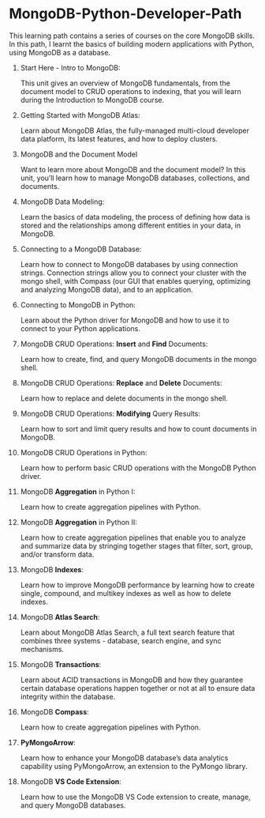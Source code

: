 # MongoDB-Python-Developer-Path

This learning path contains a series of courses on the core MongoDB skills. In this path, I learnt the basics of building modern applications with Python, using MongoDB as a database.

1. Start Here - Intro to MongoDB:
   
   This unit gives an overview of MongoDB fundamentals, from the document model to CRUD operations to indexing, that you will learn during the Introduction to MongoDB course.

2. Getting Started with MongoDB Atlas:
   
   Learn about MongoDB Atlas, the fully-managed multi-cloud developer data platform, its latest features, and how to deploy clusters.

3. MongoDB and the Document Model
   
   Want to learn more about MongoDB and the document model? In this unit, you’ll learn how to manage MongoDB databases, collections, and documents.

4. MongoDB Data Modeling:
   
   Learn the basics of data modeling, the process of defining how data is stored and the relationships among different entities in your data, in MongoDB.

5. Connecting to a MongoDB Database:
   
   Learn how to connect to MongoDB databases by using connection strings. Connection strings allow you to connect your cluster with the mongo shell, with Compass (our GUI that enables querying, optimizing and analyzing MongoDB data), and to an application.

6. Connecting to MongoDB in Python:
   
   Learn about the Python driver for MongoDB and how to use it to connect to your Python applications.

7. MongoDB CRUD Operations: **Insert** and **Find** Documents:
   
   Learn how to create, find, and query MongoDB documents in the mongo shell.

8. MongoDB CRUD Operations: **Replace** and **Delete** Documents:
   
   Learn how to replace and delete documents in the mongo shell.

9. MongoDB CRUD Operations: **Modifying** Query Results:
   
   Learn how to sort and limit query results and how to count documents in MongoDB.

10. MongoDB CRUD Operations in Python:

    Learn how to perform basic CRUD operations with the MongoDB Python driver.

11. MongoDB **Aggregation** in Python I:
   
    Learn how to create aggregation pipelines with Python.
   
12. MongoDB **Aggregation** in Python II:
   
    Learn how to create aggregation pipelines that enable you to analyze and summarize data by stringing together stages that filter, sort, group, and/or transform data.

13. MongoDB **Indexes**:
   
    Learn how to improve MongoDB performance by learning how to create single, compound, and multikey indexes as well as how to delete indexes.

14. MongoDB **Atlas Search**:
   
    Learn about MongoDB Atlas Search, a full text search feature that combines three systems - database, search engine, and sync mechanisms.

15. MongoDB **Transactions**:

    Learn about ACID transactions in MongoDB and how they guarantee certain database operations happen together or not at all to ensure data integrity within the database.

16. MongoDB **Compass**:
   
    Learn how to create aggregation pipelines with Python.

17. **PyMongoArrow**:
   
    Learn how to enhance your MongoDB database’s data analytics capability using PyMongoArrow, an extension to the PyMongo library.

18. MongoDB **VS Code Extension**:
   
    Learn how to use the MongoDB VS Code extension to create, manage, and query MongoDB databases.


